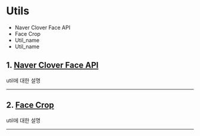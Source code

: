 # Utils
* Naver Clover Face API
* Face Crop
* Util_name
* Util_name

## 1. [Naver Clover Face API]()
util에 대한 설명
***
## 2. [Face Crop]()
util에 대한 설명
***